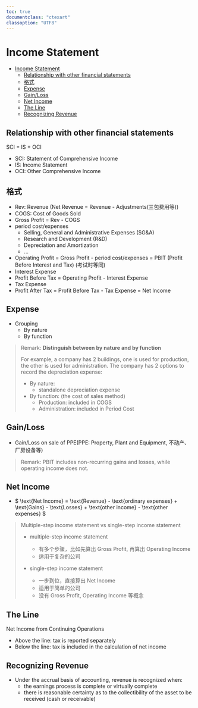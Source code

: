 ```yaml
---
toc: true
documentclass: "ctexart"
classoption: "UTF8"
---
```

# Income Statement
- [Income Statement](#income-statement)
  - [Relationship with other financial statements](#relationship-with-other-financial-statements)
  - [格式](#格式)
  - [Expense](#expense)
  - [Gain/Loss](#gainloss)
  - [Net Income](#net-income)
  - [The Line](#the-line)
  - [Recognizing Revenue](#recognizing-revenue)
## Relationship with other financial statements
SCI = IS + OCI
- SCI: Statement of Comprehensive Income
- IS: Income Statement
- OCI: Other Comprehensive Income
## 格式
- Rev: Revenue (Net Revenue = Revenue - Adjustments(三包费用等))
- COGS: Cost of Goods Sold
- Gross Profit = Rev - COGS
- period cost/expenses
  - Selling, General and Administrative Expenses (SG&A)
  - Research and Development (R&D)
  - Depreciation and Amortization
  - ...
- Operating Profit = Gross Profit - period cost/expenses = PBIT (Profit Before Interest and Tax) (考试时等同)
- Interest Expense
- Profit Before Tax = Operating Profit - Interest Expense
- Tax Expense
- Profit After Tax = Profit Before Tax - Tax Expense = Net Income
## Expense
- Grouping
  - By nature
  - By function
>Remark: **Distinguish between by nature and by function**
>
>For example, a company has 2 buildings, one is used for production, the other is used for administration. The company has 2 options to record the depreciation expense:
>
> - By nature:
>   - standalone depreciation expense
> - By function: (the cost of sales method)
>   - Production: included in COGS
>   - Administration: included in Period Cost
## Gain/Loss
- Gain/Loss on sale of PPE(PPE: Property, Plant and Equipment, 不动产、厂房设备等)
> Remark: PBIT includes non-recurring gains and losses, while operating income does not.
## Net Income
<!-- - $Net\ Income = (Revenue - ordinary\ expenses) + (Gains - Losses) + (other\ income - other\ expenses)$ -->
- $ \text{Net Income} = \text{Revenue} - \text{ordinary expenses} + \text{Gains} - \text{Losses} + \text{other income} - \text{other expenses} $
> Multiple-step income statement vs single-step income statement
>
> - multiple-step income statement
>   - 有多个步骤，比如先算出 Gross Profit, 再算出 Operating Income
>   - 适用于复杂的公司
>
> - single-step income statement
>   - 一步到位，直接算出 Net Income
>   - 适用于简单的公司
>   - 没有 Gross Profit, Operating Income 等概念
## The Line
Net Income from Continuing Operations
- Above the line: tax is reported separately
- Below the line: tax is included in the calculation of net income
## Recognizing Revenue
- Under the accrual basis of accounting, revenue is recognized when:
  - the earnings process is complete or virtually complete
  - there is reasonable certainty as to the collectibility of the asset to be received (cash or receivable)
